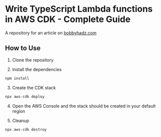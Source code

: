 # Write TypeScript Lambda functions in AWS CDK - Complete Guide

A repository for an article on
[bobbyhadz.com](https://bobbyhadz.com/blog/aws-cdk-typescript-lambda)

## How to Use

1. Clone the repository

2. Install the dependencies

```bash
npm install
```

3. Create the CDK stack

```bash
npx aws-cdk deploy
```

4. Open the AWS Console and the stack should be created in your default region

5. Cleanup

```bash
npx aws-cdk destroy
```
